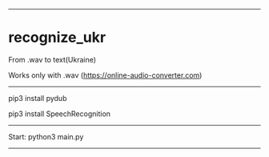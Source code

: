 
----------------------------------

# recognize_ukr
From .wav to text(Ukraine)

Works only with .wav (https://online-audio-converter.com)

----------------------------------

pip3 install pydub

pip3 install SpeechRecognition

----------------------------------

Start: python3 main.py

----------------------------------
